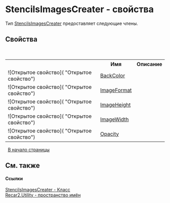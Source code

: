 # StencilsImagesCreater - свойства
 

Тип <a href="dc84e1de-15d1-4eab-86c0-761eac727aa6">StencilsImagesCreater</a> предоставляет следующие члены.


## Свойства
&nbsp;<table><tr><th></th><th>Имя</th><th>Описание</th></tr><tr><td>![Открытое свойство]( "Открытое свойство")</td><td><a href="0e69ef66-257e-1c32-fbf3-50e44fcfcee5">BackColor</a></td><td /></tr><tr><td>![Открытое свойство]( "Открытое свойство")</td><td><a href="38b34ad8-2d66-daed-a864-0f5eb4023f96">ImageFormat</a></td><td /></tr><tr><td>![Открытое свойство]( "Открытое свойство")</td><td><a href="b2fad550-e08e-7cd2-fb97-8e8a35162b66">ImageHeight</a></td><td /></tr><tr><td>![Открытое свойство]( "Открытое свойство")</td><td><a href="07f4fc4c-633f-5aa6-5e65-45a612a7918c">ImageWidth</a></td><td /></tr><tr><td>![Открытое свойство]( "Открытое свойство")</td><td><a href="297cf496-4cf8-9a14-343f-85b7364e8da7">Opacity</a></td><td /></tr></table>&nbsp;
<a href="#stencilsimagescreater---свойства">В начало страницы</a>

## См. также


#### Ссылки
<a href="dc84e1de-15d1-4eab-86c0-761eac727aa6">StencilsImagesCreater - Класс</a><br /><a href="d50c0792-8760-2227-d62c-fe7f043caae9">Recar2.Utility - пространство имён</a><br />